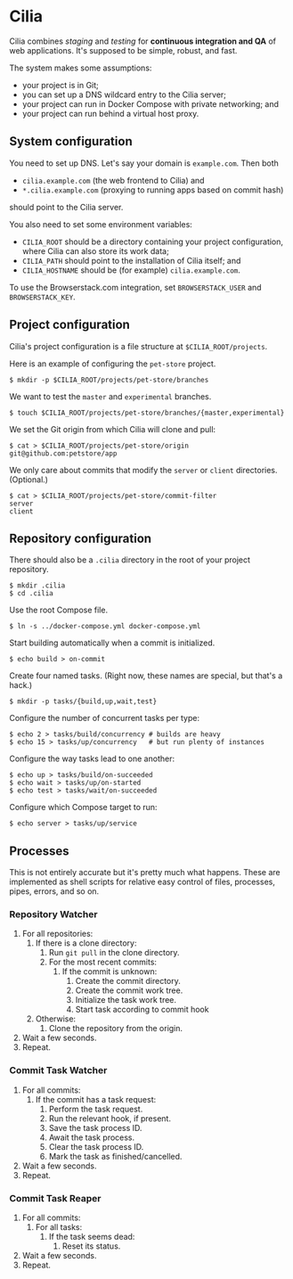 # Cilia

Cilia combines *staging* and *testing* for **continuous integration
and QA** of web applications.  It's supposed to be simple, robust, and
fast.

The system makes some assumptions:

  - your project is in Git;
  - you can set up a DNS wildcard entry to the Cilia server;
  - your project can run in Docker Compose with private networking; and
  - your project can run behind a virtual host proxy.

## System configuration

You need to set up DNS. Let's say your domain is `example.com`. Then both

- `cilia.example.com` (the web frontend to Cilia) and
- `*.cilia.example.com` (proxying to running apps based on commit hash)

should point to the Cilia server.

You also need to set some environment variables:

- `CILIA_ROOT` should be a directory containing your project configuration,
  where Cilia can also store its work data;
- `CILIA_PATH` should point to the installation of Cilia itself; and
- `CILIA_HOSTNAME` should be (for example) `cilia.example.com`.

To use the Browserstack.com integration, set `BROWSERSTACK_USER` and `BROWSERSTACK_KEY`.

## Project configuration

Cilia's project configuration is a file structure at `$CILIA_ROOT/projects`.

Here is an example of configuring the `pet-store` project.

    $ mkdir -p $CILIA_ROOT/projects/pet-store/branches
    
We want to test the `master` and `experimental` branches.

    $ touch $CILIA_ROOT/projects/pet-store/branches/{master,experimental}

We set the Git origin from which Cilia will clone and pull:

    $ cat > $CILIA_ROOT/projects/pet-store/origin
    git@github.com:petstore/app

We only care about commits that modify the `server` or `client`
directories. (Optional.)

    $ cat > $CILIA_ROOT/projects/pet-store/commit-filter
    server
    client

## Repository configuration

There should also be a `.cilia` directory in the root of your project
repository.

    $ mkdir .cilia
    $ cd .cilia

Use the root Compose file.

    $ ln -s ../docker-compose.yml docker-compose.yml

Start building automatically when a commit is initialized.    

    $ echo build > on-commit
    
Create four named tasks. (Right now, these names are special, but that's a hack.)
    
    $ mkdir -p tasks/{build,up,wait,test}
    
Configure the number of concurrent tasks per type:
    
    $ echo 2 > tasks/build/concurrency # builds are heavy
    $ echo 15 > tasks/up/concurrency   # but run plenty of instances
    
Configure the way tasks lead to one another:

    $ echo up > tasks/build/on-succeeded
    $ echo wait > tasks/up/on-started
    $ echo test > tasks/wait/on-succeeded
    
Configure which Compose target to run:

    $ echo server > tasks/up/service

## Processes

This is not entirely accurate but it's pretty much what happens.
These are implemented as shell scripts for relative easy control of
files, processes, pipes, errors, and so on.

### Repository Watcher

1. For all repositories:
    1. If there is a clone directory:
        1. Run `git pull` in the clone directory.
        2. For the most recent commits:
            1. If the commit is unknown:
                1. Create the commit directory.
                2. Create the commit work tree.
                3. Initialize the task work tree.
                4. Start task according to commit hook
    2. Otherwise:
        1. Clone the repository from the origin.
2. Wait a few seconds.
3. Repeat.

### Commit Task Watcher

1. For all commits:
    1. If the commit has a task request:
        1. Perform the task request.
        2. Run the relevant hook, if present.
        3. Save the task process ID.
        4. Await the task process.
        5. Clear the task process ID.
        6. Mark the task as finished/cancelled.
2. Wait a few seconds.
3. Repeat.

### Commit Task Reaper

1. For all commits:
    1. For all tasks:
        1. If the task seems dead:
            1. Reset its status.
2. Wait a few seconds.
3. Repeat.
